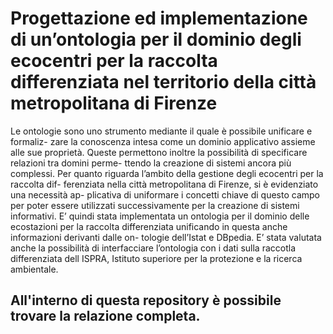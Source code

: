 # Progettazione ed implementazione di un’ontologia per il dominio degli ecocentri per la raccolta differenziata nel territorio della città metropolitana di Firenze

Le ontologie sono uno strumento mediante il quale è possibile unificare e formaliz-
zare la conoscenza intesa come un dominio applicativo assieme alle sue proprietà.
Queste permettono inoltre la possibilità di specificare relazioni tra domini perme-
ttendo la creazione di sistemi ancora più complessi.
Per quanto riguarda l’ambito della gestione degli ecocentri per la raccolta dif-
ferenziata nella città metropolitana di Firenze, si è evidenziato una necessità ap-
plicativa di uniformare i concetti chiave di questo campo per poter essere utilizzati
successivamente per la creazione di sistemi informativi.
E’ quindi stata implementata un ontologia per il dominio delle ecostazioni per la
raccolta differenziata unificando in questa anche informazioni derivanti dalle on-
tologie dell’Istat e DBpedia.
E’ stata valutata anche la possibilità di interfacciare l’ontologia con i dati sulla
raccotla differenziata dell ISPRA, Istituto superiore per la protezione e la ricerca
ambientale.

## All'interno di questa repository è possibile trovare la relazione completa.
